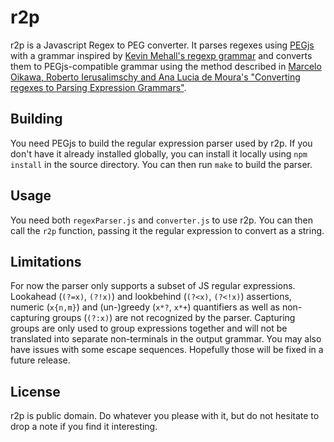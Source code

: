 r2p
===

r2p is a Javascript Regex to PEG converter. It parses regexes using [PEGjs](http://pegjs.majda.cz) with a grammar inspired by [Kevin Mehall's regexp grammar](https://github.com/kevinmehall/regex-derivs/blob/master/parse-regex.pegjs) and converts them to PEGjs-compatible grammar using the method described in [Marcelo Oikawa, Roberto Ierusalimschy and Ana Lucia de Moura's "Converting regexes to Parsing Expression Grammars"](http://www.inf.puc-rio.br/~roberto/docs/ry10-01.pdf).

Building
--------

You need PEGjs to build the regular expression parser used by r2p.  If you don't have it already installed globally, you can install it locally using `npm install` in the source directory.  You can then run `make` to build the parser.

Usage
-----

You need both `regexParser.js` and `converter.js` to use r2p. You can then call the `r2p` function, passing it the regular expression to convert as a string.

Limitations
-----------

For now the parser only supports a subset of JS regular expressions. Lookahead (`(?=x)`, `(?!x)`) and lookbehind (`(?<x)`, `(?<!x)`) assertions, numeric (`x{n,m}`) and (un-)greedy (`x*?`, `x*+`) quantifiers as well as non-capturing groups (`(?:x)`) are not recognized by the parser.  Capturing groups are only used to group expressions together and will not be translated into separate non-terminals in the output grammar.  You may also have issues with some escape sequences.  Hopefully those will be fixed in a future release.

License
-------

r2p is public domain. Do whatever you please with it, but do not hesitate to drop a note if you find it interesting.
